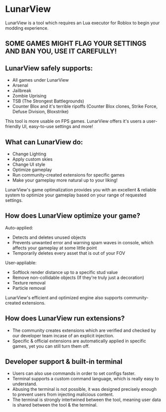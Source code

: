 # LunarView
LunarView is a tool which requires an Lua executor for Roblox to begin your modding experience.

## SOME GAMES MIGHT FLAG YOUR SETTINGS AND BAN YOU, USE IT CAREFULLY!

## LunarView safely supports:

- All games under LunarView
- Arsenal
- Jailbreak
- Zombie Uprising
- TSB (The Strongest Battlegrounds)
- Counter Blox and it's terrible ripoffs (Counter Blox clones, Strike Force, Defuse Division, Bloxstrike)

This tool is more usable on FPS games.
LunarView offers it's users a user-friendly UI, easy-to-use settings and more!

## What can LunarView do:

- Change Lighting
- Apply custom skies
- Change UI style
- Optimize gameplay
- Run community-created extensions for specific games
- Make your gameplay more natural up to your liking!

LunarView's game optimalization provides you with an excellent & reliable system to optimize your gameplay based on your range of requested settings.

## How does LunarView optimize your game?

Auto-applied:
- Detects and deletes unused objects
- Prevents unwanted error and warning spam waves in console, which affects your gameplay at some little point
- Temporarily deletes every asset that is out of your FOV

User-appliable:
- Softlock render distance up to a specific stud value
- Remove non-collidable objects (If they're truly just a decoration)
- Texture removal
- Particle removal

LunarView's efficient and optimized engine also supports community-created extensions.

## How does LunarView run extensions? 

- The community creates extensions which are verified and checked by our developer team incase of an explicit injection.
- Specific & official extensions are automatically applied in specific games, yet you can still turn them off.

## Developer support & built-in terminal

- Users can also use commands in order to set configs faster.
- Terminal supports a custom command language, which is really easy to understand.
- Abusing the terminal is not possible, it was designed precisely enough to prevent users from injecting malicious content.
- The terminal is strongly intertwined between the tool, meaning user data is shared between the tool & the terminal.
